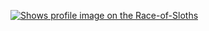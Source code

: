 
[<picture>
    <source media="(prefers-color-scheme: dark)" srcset="https://badge.race-of-sloths.com/0xcrans?theme=dark&wallet=gon_meow.near">
    <source media="(prefers-color-scheme: light)" srcset="https://badge.race-of-sloths.com/0xcrans?theme=light&wallet=gon_meow.near">
    <img alt="Shows profile image on the Race-of-Sloths" src="https://badge.race-of-sloths.com/0xcrans?wallet=gon_meow.near">
</picture>](https://race-of-sloths.com/profile/0xcrans)
